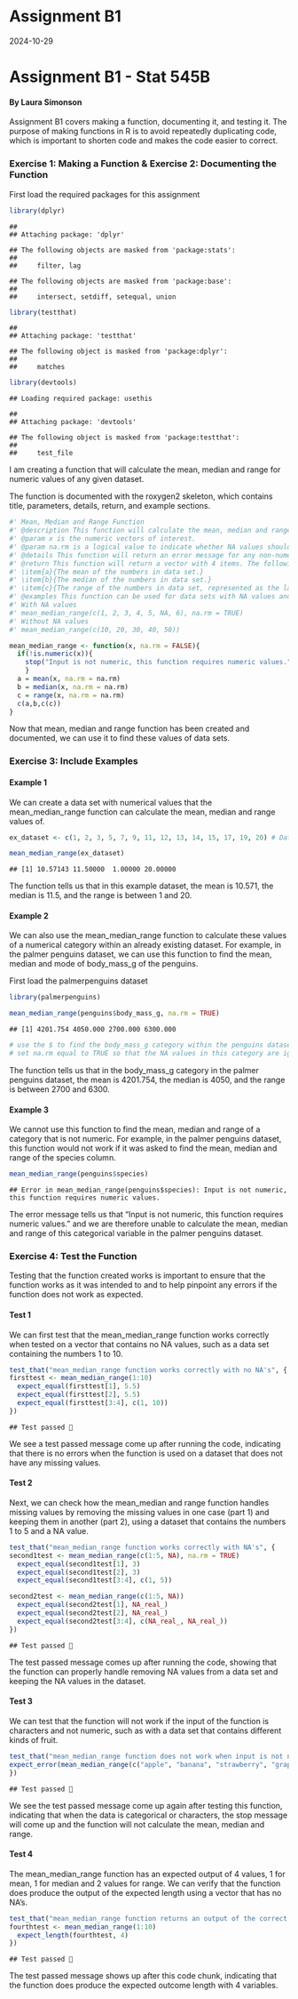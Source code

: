 Assignment B1
================
2024-10-29

# Assignment B1 - Stat 545B

#### By Laura Simonson

Assignment B1 covers making a function, documenting it, and testing it.
The purpose of making functions in R is to avoid repeatedly duplicating
code, which is important to shorten code and makes the code easier to
correct.

### Exercise 1: Making a Function & Exercise 2: Documenting the Function

First load the required packages for this assignment

``` r
library(dplyr)
```

    ## 
    ## Attaching package: 'dplyr'

    ## The following objects are masked from 'package:stats':
    ## 
    ##     filter, lag

    ## The following objects are masked from 'package:base':
    ## 
    ##     intersect, setdiff, setequal, union

``` r
library(testthat)
```

    ## 
    ## Attaching package: 'testthat'

    ## The following object is masked from 'package:dplyr':
    ## 
    ##     matches

``` r
library(devtools)
```

    ## Loading required package: usethis

    ## 
    ## Attaching package: 'devtools'

    ## The following object is masked from 'package:testthat':
    ## 
    ##     test_file

I am creating a function that will calculate the mean, median and range
for numeric values of any given dataset.

The function is documented with the roxygen2 skeleton, which contains
title, parameters, details, return, and example sections.

``` r
#' Mean, Median and Range Function
#' @description This function will calculate the mean, median and range values for numeric vectors.
#' @param x is the numeric vectors of interest.  
#' @param na.rm is a logical value to indicate whether NA values should be removed before computation. The default is false. 
#' @details This function will return an error message for any non-numeric values that are inputted. 
#' @return This function will return a vector with 4 items. The following elements will be returned:
#' \item{a}{The mean of the numbers in data set.}
#' \item{b}{The median of the numbers in data set.}
#' \item{c}{The range of the numbers in data set, represented as the last two numbers in the return, the minimum and maximum values.}
#' @examples This function can be used for data sets with NA values and for datasets without NA values
#' With NA values
#' mean_median_range(c(1, 2, 3, 4, 5, NA, 6), na.rm = TRUE)
#' Without NA values
#' mean_median_range(c(10, 20, 30, 40, 50))

mean_median_range <- function(x, na.rm = FALSE){
  if(!is.numeric(x)){
    stop("Input is not numeric, this function requires numeric values.")
    }
  a = mean(x, na.rm = na.rm)
  b = median(x, na.rm = na.rm)
  c = range(x, na.rm = na.rm)
  c(a,b,c(c))
}
```

Now that mean, median and range function has been created and
documented, we can use it to find these values of data sets.

### Exercise 3: Include Examples

#### Example 1

We can create a data set with numerical values that the
mean_median_range function can calculate the mean, median and range
values of.

``` r
ex_dataset <- c(1, 2, 3, 5, 7, 9, 11, 12, 13, 14, 15, 17, 19, 20) # Data set with random numbers 

mean_median_range(ex_dataset)
```

    ## [1] 10.57143 11.50000  1.00000 20.00000

The function tells us that in this example dataset, the mean is 10.571,
the median is 11.5, and the range is between 1 and 20.

#### Example 2

We can also use the mean_median_range function to calculate these values
of a numerical category within an already existing dataset. For example,
in the palmer penguins dataset, we can use this function to find the
mean, median and mode of body_mass_g of the penguins.

First load the palmerpenguins dataset

``` r
library(palmerpenguins)
```

``` r
mean_median_range(penguins$body_mass_g, na.rm = TRUE) 
```

    ## [1] 4201.754 4050.000 2700.000 6300.000

``` r
# use the $ to find the body_mass_g category within the penguins dataset 
# set na.rm equal to TRUE so that the NA values in this category are ignored by the function, otherwise the mean, median and range are calculated as NA. 
```

The function tells us that in the body_mass_g category in the palmer
penguins dataset, the mean is 4201.754, the median is 4050, and the
range is between 2700 and 6300.

#### Example 3

We cannot use this function to find the mean, median and range of a
category that is not numeric. For example, in the palmer penguins
dataset, this function would not work if it was asked to find the mean,
median and range of the species column.

``` r
mean_median_range(penguins$species)
```

    ## Error in mean_median_range(penguins$species): Input is not numeric, this function requires numeric values.

The error message tells us that “Input is not numeric, this function
requires numeric values.” and we are therefore unable to calculate the
mean, median and range of this categorical variable in the palmer
penguins dataset.

### Exercise 4: Test the Function

Testing that the function created works is important to ensure that the
function works as it was intended to and to help pinpoint any errors if
the function does not work as expected.

#### Test 1

We can first test that the mean_median_range function works correctly
when tested on a vector that contains no NA values, such as a data set
containing the numbers 1 to 10.

``` r
test_that("mean_median_range function works correctly with no NA's", {
firsttest <- mean_median_range(1:10)
  expect_equal(firsttest[1], 5.5)
  expect_equal(firsttest[2], 5.5)
  expect_equal(firsttest[3:4], c(1, 10))
})
```

    ## Test passed 🌈

We see a test passed message come up after running the code, indicating
that there is no errors when the function is used on a dataset that does
not have any missing values.

#### Test 2

Next, we can check how the mean_median and range function handles
missing values by removing the missing values in one case (part 1) and
keeping them in another (part 2), using a dataset that contains the
numbers 1 to 5 and a NA value.

``` r
test_that("mean_median_range function works correctly with NA's", {
second1test <- mean_median_range(c(1:5, NA), na.rm = TRUE)
  expect_equal(second1test[1], 3)
  expect_equal(second1test[2], 3)
  expect_equal(second1test[3:4], c(1, 5))

second2test <- mean_median_range(c(1:5, NA))
  expect_equal(second2test[1], NA_real_)   
  expect_equal(second2test[2], NA_real_)    
  expect_equal(second2test[3:4], c(NA_real_, NA_real_))
})
```

    ## Test passed 🌈

The test passed message comes up after running the code, showing that
the function can properly handle removing NA values from a data set and
keeping the NA values in the dataset.

#### Test 3

We can test that the function will not work if the input of the function
is characters and not numeric, such as with a data set that contains
different kinds of fruit.

``` r
test_that("mean_median_range function does not work when input is not numeric", {
expect_error(mean_median_range(c("apple", "banana", "strawberry", "grape")), "Input is not numeric, this function requires numeric values.")
})
```

    ## Test passed 🥇

We see the test passed message come up again after testing this
function, indicating that when the data is categorical or characters,
the stop message will come up and the function will not calculate the
mean, median and range.

#### Test 4

The mean_median_range function has an expected output of 4 values, 1 for
mean, 1 for median and 2 values for range. We can verify that the
function does produce the output of the expected length using a vector
that has no NA’s.

``` r
test_that("mean_median_range function returns an output of the correct length", {
fourthtest <- mean_median_range(1:10)
  expect_length(fourthtest, 4)
})
```

    ## Test passed 🎉

The test passed message shows up after this code chunk, indicating that
the function does produce the expected outcome length with 4 variables.
